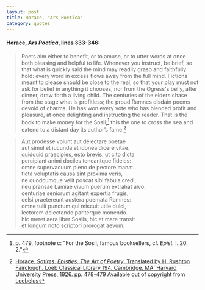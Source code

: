 ```yaml
---
layout: post
title: Horace, "Ars Poetica"
category: quotes
---
```


#### Horace, *Ars Poetica*, lines 333-346:

> Poets aim either to benefit, or to amuse, or to utter words at once both pleasing and helpful to life. Whenever you instruct, be brief, so that what is quickly said the mind may readily grasp and faithfully hold: every word in excess flows away from the full mind. Fictions meant to please should be close to the real, so that your play must not ask for belief in anything it chooses, nor from the Ogress's belly, after dinner, draw forth a living child. The centuries of the elders chase from the stage what is profitless; the proud Ramnes disdain poems devoid of charms. He has won every vote who has blended profit and pleasure, at once delighting and instructing the reader. That is the book to make money for the Sosii;[^2] this the one to cross the sea and extend to a distant day its author’s fame.[^1]

> Aut prodesse volunt aut delectare poetae  
> aut simul et iucunda et idonea dicere vitae.  
> quidquid praecipies, esto brevis, ut cito dicta  
> percipiant animi dociles teneantque fideles:  
> omne supervacuum pleno de pectore manat.  
> ficta voluptatis causa sint proxima veris,  
> ne quodcumque velit poscat sibi fabula credi,  
> neu pransae Lamiae vivum puerum extrahat alvo.  
> centuriae seniorum agitant expertia frugis,  
> celsi praetereunt austera poemata Ramnes:  
> omne tulit punctum qui miscuit utile dulci,  
> lectorem delectando pariterque monendo.  
> hic meret aera liber Sosiis, hic et mare transit  
> et longum noto scriptori prorogat aevum.

[^1]: [Horace. *Satires. Epistles. The Art of Poetry*. Translated by H. Rushton Fairclough. Loeb Classical Library 194. Cambridge, MA: Harvard University Press, 1926. pp. 478-479](https://www.loebclassics.com/view/horace-ars_poetica/1926/pb_LCL194.479.xml?readMode=reader) Available out of copyright from [Loebelus](https://ryanfb.github.io/loebolus-data/L194.pdf)

[^2]: p. 479, footnote c: "For the Sosii, famous booksellers, cf. *Epist.* i. 20. 2."

